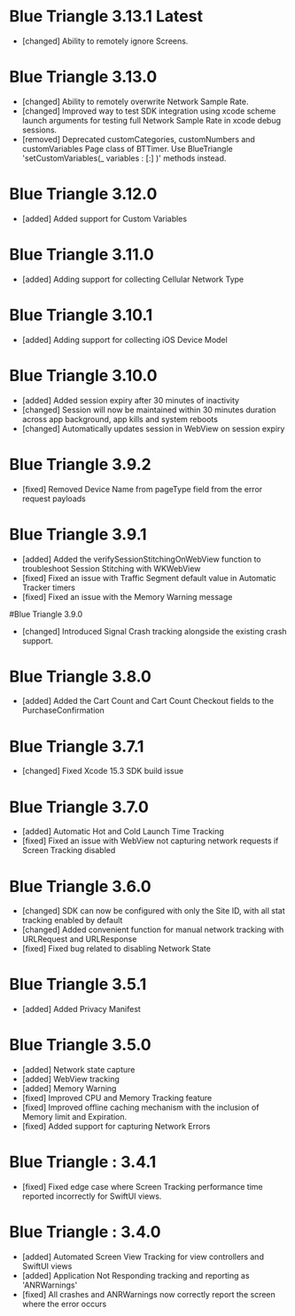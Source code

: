 # Blue Triangle 3.13.1 Latest
- [changed] Ability to remotely ignore Screens.

# Blue Triangle 3.13.0
- [changed] Ability to remotely overwrite Network Sample Rate.
- [changed] Improved way to test SDK integration using xcode scheme launch arguments for testing full Network Sample Rate in xcode debug sessions.
- [removed] Deprecated customCategories, customNumbers and customVariables Page class of BTTimer. Use BlueTriangle 'setCustomVariables(_ variables : [:] )' methods instead.

# Blue Triangle 3.12.0
- [added] Added support for Custom Variables

# Blue Triangle 3.11.0
- [added] Adding support for collecting Cellular Network Type

# Blue Triangle 3.10.1
- [added] Adding support for collecting iOS Device Model

# Blue Triangle 3.10.0
- [added] Added session expiry after 30 minutes of inactivity
- [changed] Session will now be maintained within 30 minutes duration across app background, app kills and system reboots
- [changed] Automatically updates session in WebView on session expiry

# Blue Triangle 3.9.2
- [fixed] Removed Device Name from pageType field from the error request payloads

# Blue Triangle 3.9.1
- [added] Added the verifySessionStitchingOnWebView function to troubleshoot Session Stitching with WKWebView
- [fixed] Fixed an issue with Traffic Segment default value in Automatic Tracker timers
- [fixed] Fixed an issue with the Memory Warning message

#Blue Triangle 3.9.0
- [changed] Introduced Signal Crash tracking alongside the existing crash support.

# Blue Triangle 3.8.0
- [added] Added the Cart Count and Cart Count Checkout fields to the PurchaseConfirmation


# Blue Triangle 3.7.1
- [changed] Fixed Xcode 15.3 SDK build issue

# Blue Triangle 3.7.0
- [added] Automatic Hot and Cold Launch Time Tracking
- [fixed] Fixed an issue with WebView not capturing network requests if Screen Tracking disabled


# Blue Triangle 3.6.0
- [changed] SDK can now be configured with only the Site ID, with all stat tracking enabled by default
- [changed] Added convenient function for manual network tracking with URLRequest and URLResponse
- [fixed] Fixed bug related to disabling Network State

# Blue Triangle 3.5.1
- [added] Added Privacy Manifest

# Blue Triangle 3.5.0
- [added] Network state capture
- [added] WebView tracking
- [added] Memory Warning
- [fixed] Improved CPU and Memory Tracking feature
- [fixed] Improved offline caching mechanism with the inclusion of Memory limit and Expiration.
- [fixed] Added support for capturing Network Errors

# Blue Triangle : 3.4.1
- [fixed] Fixed edge case where Screen Tracking performance time reported incorrectly for SwiftUI views.

# Blue Triangle : 3.4.0
- [added] Automated Screen View Tracking for view controllers and SwiftUI views
- [added] Application Not Responding tracking and reporting as 'ANRWarnings'
- [fixed] All crashes and ANRWarnings now correctly report the screen where the error occurs
